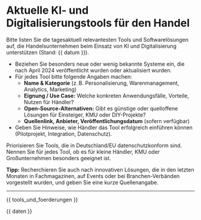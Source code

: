 # Aktuelle KI‑ und Digitalisierungstools für den Handel

Bitte listen Sie die tagesaktuell relevantesten Tools und Softwarelösungen auf,
die Handelsunternehmen beim Einsatz von KI und Digitalisierung unterstützen (Stand: {{ datum }}).

- Beziehen Sie besonders neue oder wenig bekannte Systeme ein, die nach April 2024 veröffentlicht wurden oder aktualisiert wurden.
- Für jedes Tool bitte folgende Angaben machen:
  - **Name & Kategorie** (z. B. Personalisierung, Warenmanagement, Analytics, Marketing)
  - **Eignung / Use Case:** Welche konkreten Anwendungsfälle, Vorteile, Nutzen für Händler?
  - **Open‑Source‑Alternativen:** Gibt es günstige oder quelloffene Lösungen für Einsteiger, KMU oder DIY-Projekte?
  - **Quellenlink, Anbieter, Veröffentlichungsdatum** (sofern verfügbar)
- Geben Sie Hinweise, wie Händler das Tool erfolgreich einführen können (Pilotprojekt, Integration, Datenschutz).

Priorisieren Sie Tools, die in Deutschland/EU datenschutzkonform sind. Nennen Sie für jedes Tool, ob es für kleine Händler, KMU oder Großunternehmen besonders geeignet ist.

**Tipp:** Recherchieren Sie auch nach innovativen Lösungen, die in den letzten Monaten in Fachmagazinen, auf Events oder bei Branchen-Verbänden vorgestellt wurden, und geben Sie eine kurze Quellenangabe.

---

{{ tools_und_foerderungen }}

{{ daten }}
